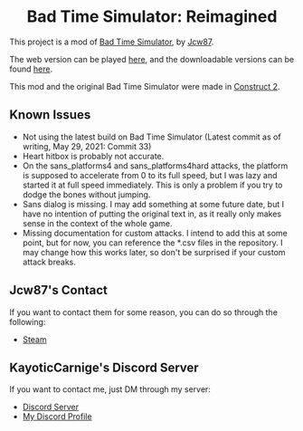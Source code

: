 <h1 align="center">Bad Time Simulator: Reimagined</h1>

This project is a mod of [Bad Time Simulator](https://github.com/Jcw87/c2-sans-fight), by [Jcw87](https://github.com/Jcw87).

The web version can be played [here](https://kckarnige.is-a.dev/BadTimeRevamped), and the downloadable versions can be found [here](https://github.com/kckarnige/BadTimeRevamped/releases).

This mod and the original Bad Time Simulator were made in [Construct 2](https://www.scirra.com/construct2).

Known Issues
------------
- Not using the latest build on Bad Time Simulator (Latest commit as of writing, May 29, 2021: Commit 33)
- Heart hitbox is probably not accurate.
- On the sans_platforms4 and sans_platforms4hard attacks, the platform is supposed to accelerate from 0 to its full speed, but I was lazy and started it at full speed immediately. This is only a problem if you try to dodge the bones without jumping.
- Sans dialog is missing. I may add something at some future date, but I have no intention of putting the original text in, as it really only makes sense in the context of the whole game.
- Missing documentation for custom attacks. I intend to add this at some point, but for now, you can reference the *.csv files in the repository. I may change how this works later, so don't be surprised if your custom attack breaks.

Jcw87's Contact
-------
If you want to contact them for some reason, you can do so through the following:

- [Steam](http://steamcommunity.com/id/Jcw87/)

KayoticCarnige's Discord Server
-------
If you want to contact me, just DM through my server:

- [Discord Server](https://kckarnige.is-a.dev/discord-server)
- [My Discord Profile](https://discord.com/users/634168893644210186)

